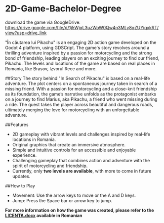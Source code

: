 # 2D-Game-Bachelor-Degree
download the game via GoogleDrive: https://drive.google.com/file/d/1j5WjqL3uzWoW0Qw4n3MLy8qZUYiqxkRT/view?usp=drive_link


"În căutarea lui Pikachu" is an engaging 2D action game developed on the Godot 4 platform, using GDSCript. The game's story revolves around a thrilling adventure inspired by a passion for motorcycling and the strong bond of friendship, leading players on an exciting journey to find our friend, Pikachu. The levels and locations of the game are based on real places in Romania, like Brasov, Izvorul Rece and more.

##Story
The story behind "In Search of Pikachu" is based on a real-life adventure. The plot centers on a spontaneous journey taken in search of a missing friend. With a passion for motorcycling and a close-knit friendship as its foundation, the game’s narrative unfolds as the protagonist embarks on a journey to find Marius, aka Pikachu, a friend who went missing during a ride. The quest takes the player across beautiful and dangerous roads, ultimately merging the love for motorcycling with an unforgettable adventure.

##Features
- 2D gameplay with vibrant levels and challenges inspired by real-life locations in Romania.
- Original graphics that create an immersive atmosphere.
- Simple and intuitive controls for an accessible and enjoyable experience.
- Challenging gameplay that combines action and adventure with the spirit of motorcycling and friendship.
- Currently, only **two levels are available**, with more to come in future updates.

##How to Play
- Movement: Use the arrow keys to move or the A and D keys.
- Jump: Press the Space bar or arrow key to jump.

**For more information on how the game was created, please refer to the [LICENTA.docx](documentation) available in Romanian**

